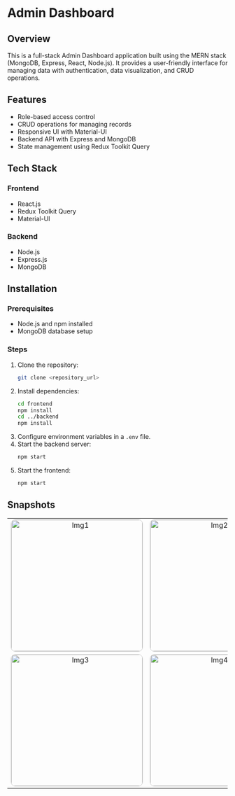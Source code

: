 # Admin Dashboard

## Overview
This is a full-stack Admin Dashboard application built using the MERN stack (MongoDB, Express, React, Node.js). It provides a user-friendly interface for managing data with authentication, data visualization, and CRUD operations.

## Features
- Role-based access control
- CRUD operations for managing records
- Responsive UI with Material-UI
- Backend API with Express and MongoDB
- State management using Redux Toolkit Query

## Tech Stack
### Frontend
- React.js
- Redux Toolkit Query
- Material-UI

### Backend
- Node.js
- Express.js
- MongoDB

## Installation
### Prerequisites
- Node.js and npm installed
- MongoDB database setup

### Steps
1. Clone the repository:
   ```sh
   git clone <repository_url>
   ```
2. Install dependencies:
   ```sh
   cd frontend
   npm install
   cd ../backend
   npm install
   ```
3. Configure environment variables in a `.env` file.
4. Start the backend server:
   ```sh
   npm start
   ```
5. Start the frontend:
   ```sh
   npm start
   ```

## Snapshots  
<div align="center">

<table>
  <tr>
    <td align="center">
      <img src="https://github.com/user-attachments/assets/d4df4153-7d30-42de-bd70-a08d6dc82710" alt="Img1" width="300" style="border:1px solid #ccc; border-radius:10px;"/>
      <br/>
    </td>
    <td align="center">
      <img src="https://github.com/user-attachments/assets/847bfce3-fe41-403c-97e2-14a75f4bf266" alt="Img2" width="300" style="border:1px solid #ccc; border-radius:10px;"/>
      <br/>
    </td>
  </tr>
  <tr>
    <td align="center">
      <img src="https://github.com/user-attachments/assets/373cecbf-6722-412a-870e-bb52bd14abbb" alt="Img3" width="300" style="border:1px solid #ccc; border-radius:10px;"/>
      <br/>
    </td>
    <td align="center">
      <img src="https://github.com/user-attachments/assets/dcc4eae1-747f-47d0-b8ab-6838209f097f" alt="Img4" width="300" style="border:1px solid #ccc; border-radius:10px;"/>
      <br/>
    </td>
  </tr>
</table>

</div>

